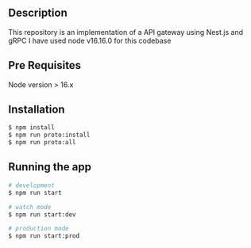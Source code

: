 ## Description

This repository is an implementation of a API gateway using Nest.js and gRPC
I have used node v16.16.0 for this codebase

## Pre Requisites

Node version > 16.x

## Installation

```bash
$ npm install
$ npm run proto:install
$ npm run proto:all
```

## Running the app

```bash
# development
$ npm run start

# watch mode
$ npm run start:dev

# production mode
$ npm run start:prod
```
